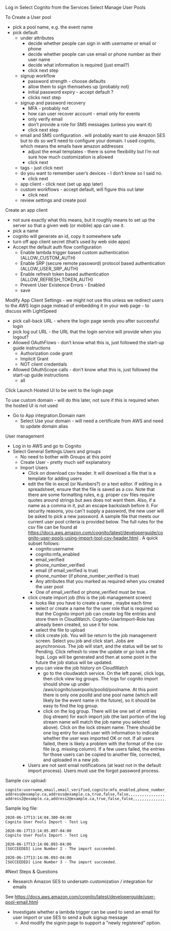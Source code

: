 
Log in
Select Cognito from the Services
Select Manage User Pools


To Create a User pool
- pick a pool name, e.g. the event name 
- pick default
  - under attributes 
    - decide whether people can sign in with username or email or phone
    - decide whether people can use email or phone number as their user name
    - decide what information is required (just email?)
    - click next step
  - signup workflow
    - password strength - choose defaults
    - allow them to sign themselves up (probably not)
    - initial password expiry - accept default ?
    - clicks next step
  - signup and password recovery
    - MFA - probably not
    - how can user recover account - email only for events
    - only verify email
    - don’t provide a role for SMS messages (unless you want it)
    - click next step
  - email and  SMS configuration
    . will probably want to use Amazon SES but to do so we’ll need to configure your domain. I used cognito, which means the emails have amazon addresses
    - adjust the email templates - there is some flexibility but I’m not sure how much customization is allowed
    - click next
  - tags - just click next
  - do you want to remember user’s devices - I don’t know so I said no.
    - click next
  - app client - click next (set up app later)
  - custom workflows - accept default, will figure this out later
    - click next
  - review settings and create pool

Create an app client
  - not sure exactly what this means, but it roughly means to set up the server so that a given web (or mobile) app can use it.
  - pick a name
  - cognito will generate an id, copy it somewhere safe
  - turn off app client secret (that’s used by web side apps)
  - Accept the default auth flow configuration
    - Enable lambda trigger based custom authentication (ALLOW_CUSTOM_AUTH)
    - Enable SRP (secure remote password) protocol based authentication (ALLOW_USER_SRP_AUTH)
    - Enable refresh token based authentication (ALLOW_REFRESH_TOKEN_AUTH)
    - Prevent User Existence Errors - Enabled
    - save 

Modify App Client Settings - we might not use this unless we redirect users to the AWS login page instead of embedding it in your web page - to discuss with LightSpeed
- pick call-back URL - where the login page sends you after successful login
- pick log out URL - the URL that the login service will provide when you logout?
- Allowed OAuthFlows - don’t know what this is, just followed the start-up guide instructions
  - Authorization code grant
  - Implicit Grant
  - NOT client credentials
- Allowed OAuthScope calls - don’t know what this is, just followed the start-up guide instructions
  - all

Click Launch Hosted UI to be sent to the login page


To use custom domain - will do this later, not sure if this is required when the hosted UI is not used

- Go to App integration.Domain nam
  - Select Use your domain - will need  a certificate from AWS and need to update domain alias


User management

- Log in to AWS and go to Cognito
- Select General Settings.Users and groups
  - No need to bother with Groups at this point
  - Create User - pretty much self explanatory
  - Import Users
    - Click on download  csv header. It will download a file that is a template for adding users
    - edit the file in excel (or Numbers?) or a text editor. If editing in a spreadsheet, ensure that the file is saved as a csv. Note that there are some formatting rules, e.g. proper csv files require quotes around strings but aws does not want them. Also, if a name as a comma in it, put an escape backslash before it. For security reasons, you can't supply a password, the new user will be asked to pick a new password. A sample file that meets our current user pool criteria is provided below. The full rules for the csv file can be found at https://docs.aws.amazon.com/cognito/latest/developerguide/cognito-user-pools-using-import-tool-csv-header.html . A quick subset follows: 
      - cognito:username
      - cognito:mfa_enabled
      - email_verified 
      - phone_number_verified
      - email (if email_verified is true)
      - phone_number (if phone_number_verified is true)
      - Any attributes that you marked as required when you created the user pool 
      - One of email_verified or phone_verified must be true.
    - click create import job (this is the job management screen)
      - looks like you have to create a name , maybe each time
      - select or create a name for the user role that is required so that the Cognito import job can create log file entries and store them in CloudWatch. Cognito-UserImport-Role has already been created, so use it for now.
      - select the file to upload
      - click create job. You will be return to the job management screen. Select you job and click start. Jobs are asynchronous. The job will start, and the status will be set to Pending. Click refresh to view the update or go look a the logs. Logs will be generated and then at some point in the future the job status will be updated.
      - you can view the job history on CloudWatch 
        - go to the cloudwatch service. On the left panel, click logs, then click view log groups. The logs for cognito import should show up under /aws/cognito/userpools/poolid/poolname. At this point there is only one poolId and one pool name (which will likely be the event name in the future), so it should be easy to find the log group.
        - click on the log group. There will be one set of entries (log stream) for each import job (the last portion of the log stream name will match the job name you selected above). Click on the lock stream name. There should be one log entry for each user with information to indicate whether the user was imported OK or not. If all users failed, there is likely a problem with the format of the csv file (e.g. missing column). If a few users failed, the entries for those users can be copied to another file, corrected, and uploaded in a new job.
    - Users are not sent email notifications (at least not in the default import process). Users must use the forgot password process.


Sample csv upload:
```
cognito:username,email,email_verified,cognito:mfa_enabled,phone_number_verified,name,given_name,family_name,middle_name,nickname,preferred_username,profile,picture,website,gender,birthdate,zoneinfo,locale,phone_number,address,updated_at
address@example.ca,address@example.ca,true,false,false,,,,,,,,,,,,,,,,
address2@example.ca,address2@example.ca,true,false,false,,,,,,,,,,,,,,,,
```

Sample log file:
```
2020-06-17T13:14:04.300-04:00
Cognito User Pools Import - Test Log

2020-06-17T13:14:05.897-04:00
Cognito User Pools Import - Test Log

2020-06-17T13:14:06.093-04:00
[SUCCEEDED] Line Number 2 - The import succeeded.

2020-06-17T13:14:06.093-04:00
[SUCCEEDED] Line Number 3 - The import succeeded.
```

#Next Steps & Questions

- Research Amazon SES to undersatn customization / integration for emails

See https://docs.aws.amazon.com/cognito/latest/developerguide/user-pool-email.html
      
- Investigate whether a lambda trigger can be used to send an email for user import or use SES to send a bulk signup message
  - And modify the signin page to support a "newly registered" option.
  


